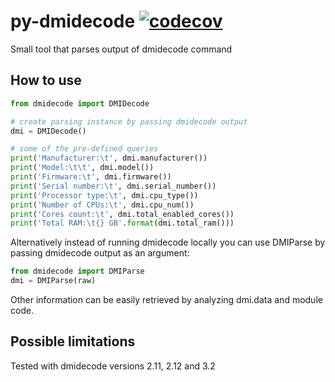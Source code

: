 # py-dmidecode [![codecov](https://codecov.io/gh/zaibon/py-dmidecode/branch/master/graph/badge.svg?token=uIHftzfsHn)](https://codecov.io/gh/zaibon/py-dmidecode)

Small tool that parses output of dmidecode command

## How to use

```python
from dmidecode import DMIDecode

# create parsing instance by passing dmidecode output
dmi = DMIDecode()

# some of the pre-defined queries
print('Manufacturer:\t', dmi.manufacturer())
print('Model:\t\t', dmi.model())
print('Firmware:\t', dmi.firmware())
print('Serial number:\t', dmi.serial_number())
print('Processor type:\t', dmi.cpu_type())
print('Number of CPUs:\t', dmi.cpu_num())
print('Cores count:\t', dmi.total_enabled_cores())
print('Total RAM:\t{} GB'.format(dmi.total_ram()))
```

Alternatively instead of running dmidecode locally you can use DMIParse by passing dmidecode output as an argument:

```python
from dmidecode import DMIParse
dmi = DMIParse(raw)
```

Other information can be easily retrieved by analyzing dmi.data and module code.

## Possible limitations

Tested with dmidecode versions 2.11, 2.12 and 3.2
